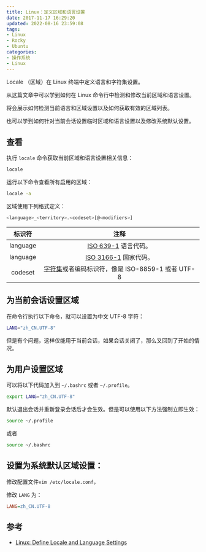 ```yaml
---
title: Linux：定义区域和语言设置
date: 2017-11-17 16:29:20
updated: 2022-08-16 23:59:08
tags:
- Linux
- Rocky
- Ubuntu
categories:
- 操作系统
- Linux
---
```


Locale （区域）在 Linux 终端中定义语言和字符集设置。

从这篇文章中可以学到如何在 Linux 命令行中检测和修改当前区域和语言设置。

将会展示如何检测当前语言和区域设置以及如何获取有效的区域列表。

也可以学到如何针对当前会话设置临时区域和语言设置以及修改系统默认设置。

## 查看

执行 `locale` 命令获取当前区域和语言设置相关信息：

```bash
locale
```

运行以下命令查看所有启用的区域：

```bash
locale -a
```

区域使用下列格式定义：

```bash
<language>_<territory>.<codeset>[@<modifiers>]
```

| 标识符 | 注释 |
|:---:|:---:|
| language | [ISO 639-1](https://baike.baidu.com/item/ISO%20639-1) 语言代码。 |
| language | [ISO 3166-1](https://baike.baidu.com/item/ISO%203166-1) 国家代码。|
| codeset | [字符集](https://baike.baidu.com/item/%E5%AD%97%E7%AC%A6%E7%BC%96%E7%A0%81)或者编码标识符，像是 ISO-8859-1 或者 UTF-8 |

## 为当前会话设置区域

在命令行执行以下命令，就可以设置为中文 UTF-8 字符：

````bash
LANG="zh_CN.UTF-8"
````

但是有个问题，这样仅能用于当前会话，如果会话关闭了，那么又回到了开始的情况。

## 为用户设置区域

可以将以下代码加入到 `~/.bashrc` 或者 `~/.profile`。

````bash
export LANG="zh_CN.UTF-8"
````

默认退出会话并重新登录会话后才会生效。但是可以使用以下方法强制立即生效：

```bash
source ~/.profile
```

或者

```bash
source ~/.bashrc
```

## 设置为系统默认区域设置：

修改配置文件`vim /etc/locale.conf`，


修改 `LANG` 为：

````ini
LANG=zh_CN.UTF-8
````

## 参考

- [Linux: Define Locale and Language Settings](https://www.shellhacks.com/linux-define-locale-language-settings/)

